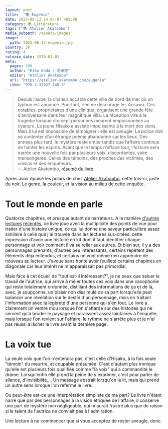 ```yaml
---
layout: post
title:  "📚 Eugenia"
date: 2025-06-13 14:07:07 +02:00
category: 📚 Littérature
tags: ["📚 Atelier Akatombo"]
media_subpath: /assets/images
image:
  path: 2025-06-13-eugenia.jpg
country: JP
rating: 4
release_date: 1970-01-01
meta:
  pages: 336
  author: "Riku Onda / 恩田陸"
  editor: "Atelier Akatombo"
  url: "https://atelier-akatombo.com/eugenia"
  isbn: "978-2-37927-140-3"
---
```


> Depuis l’aube, la chaleur accable cette ville de bord de mer où un typhon est annoncé. Pourtant, rien ne décourage les Aosawa. Ces notables, propriétaires d’une clinique, organisent une grande fête d’anniversaire dans leur magnifique villa.  La réception vire à la tragédie lorsque dix-sept personnes meurent empoisonnées au cyanure. La jeune Hisako a assisté impuissante à la mort des siens. Mais il lui est impossible de témoigner : elle est aveugle. La police doit se contenter d’un étrange poème abandonné sur les lieux.  Des années plus tard, le mystère reste entier tandis que l’affaire continue de hanter les esprits.  Avant que le temps n’efface tout, l’histoire sera narrée une nouvelle fois par plusieurs voix, discordantes, voire mensongères.  Celles des témoins, des proches des victimes, des voisins et des enquêteurs.   
>― Atelier Akatombo, [résumé du livre](https://atelier-akatombo.com/eugenia)

Après avoir épuisé les polars de chez [Atelier Akatombo](/tags/atelier-akatombo/), cette fois-ci, juste du noir. Le genre, la couleur, et la vision au milieu de cette enquête.

# Tout le monde en parle

Quatorze chapitres, et presque autant de narrateurs. A la manière [d'autres](/posts/expiations/) [lectures](/posts/les-assassins-de-la-5eb/) [récentes](/posts/les-miracles-du-bazar-namiya/), ce livre joue avec la multiplicité des points de vue pour traiter d'une histoire unique, ce qui lui donne une saveur particulière assez similaire à celle que j'ai trouvée dans les lectures sus-citées: cette impression d'avoir une histoire en kit dont il faut identifier chaque personnage et voir comment il va se relier aux autres. Et bien sur, il y a des personnages prenants, d'autres peu intéressants, certains répètent des éléments déjà entendus, et certains ne vont même rien apprendre de nouveau au lecteur. J'avoue sans honte avoir feuilleté certains chapitres en diagonale car leur intérêt ne m'apparaissait pas primordial.

Mais face à cet écueil de "tout est-il intéressant?", je ne peux que saluer le travail de l'autrice, qui arrive à mêler toutes ces voix dans une cacophonie qui reste totalement ordonnée, distillant des informations de ça et de là, avec, je soupçonne, un plaisir non dissimulé de sa part lorsqu'elle peut balancer une révélation sur le destin d'un personnage, mais en traitant l'information avec la légèreté d'une personne qui s'en fout. Le livre a clairement un ventre mou lorsque l'on s'attarde sur des histoires qui ne servent qu'à broder le paysage et paraissent assez lointaines à l'enquête, mais lorsque l'on revient sur l'affaire, le rythme ne s'arrête plus et je n'ai pas réussi à lâcher le livre avant la dernière page.

# La voix tue

La seule voix que l'on n'entendra pas, c'est celle d'Hisako, à la fois seule "témoin" du meurtre, et coupable présumée. C'est d'autant plus ironique qu'elle est plusieurs fois qualifiée comme "la voix" qui a commandité le drame. Lorsqu'enfin elle prend la peine de s'exprimer, c'est pour parler de silence, d'invisibilité,... Un message abstrait lorsqu'on le lit, mais qui prend un autre sens lorsque l'on referme le livre.

Ou peut-être est-ce une interprétation simpliste de ma part? Le livre n'étant narré que par des personnages à la vision étriquée de l'affaire, il conserve une part de mystère non négligeable, qui m'aurait frustré plus que de raison si le talent de l'autrice ne conviait pas à l'admiration.

Une lecture à ne commencer que si vous acceptez de rester aveugle, donc.

